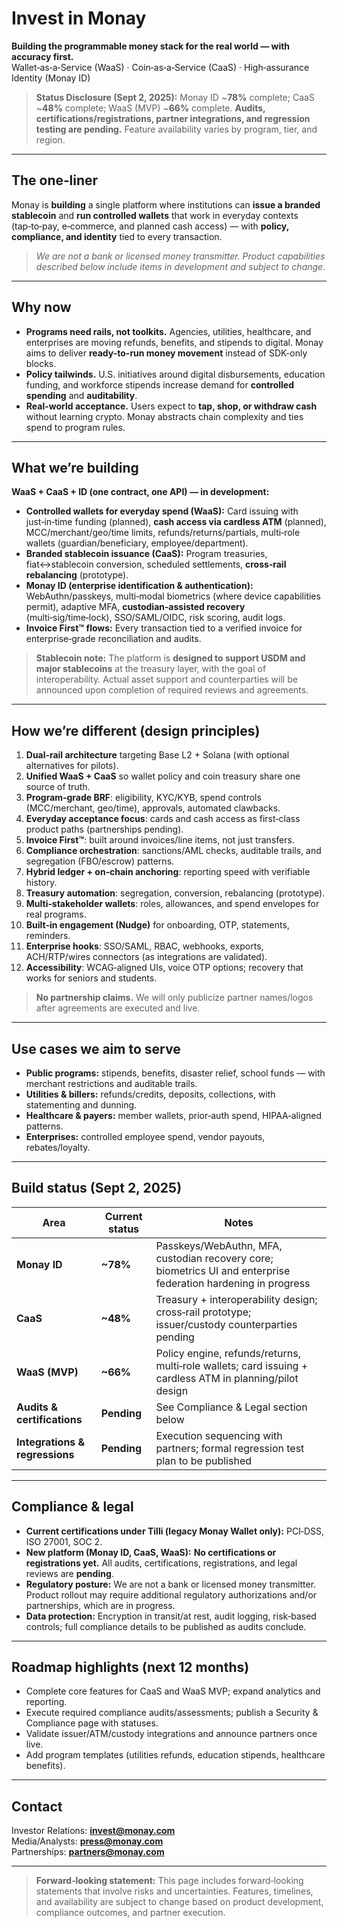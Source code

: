 # Invest in Monay

**Building the programmable money stack for the real world — with accuracy first.**  
Wallet‑as‑a‑Service (WaaS) · Coin‑as‑a‑Service (CaaS) · High‑assurance Identity (Monay ID)

> **Status Disclosure (Sept 2, 2025):** Monay ID ~**78%** complete; CaaS ~**48%** complete; WaaS (MVP) ~**66%** complete. **Audits, certifications/registrations, partner integrations, and regression testing are pending.** Feature availability varies by program, tier, and region.

---

## The one‑liner
Monay is **building** a single platform where institutions can **issue a branded stablecoin** and **run controlled wallets** that work in everyday contexts (tap‑to‑pay, e‑commerce, and planned cash access) — with **policy, compliance, and identity** tied to every transaction.

> *We are not a bank or licensed money transmitter. Product capabilities described below include items in development and subject to change.*

---

## Why now
- **Programs need rails, not toolkits.** Agencies, utilities, healthcare, and enterprises are moving refunds, benefits, and stipends to digital. Monay aims to deliver **ready-to-run money movement** instead of SDK-only blocks.
- **Policy tailwinds.** U.S. initiatives around digital disbursements, education funding, and workforce stipends increase demand for **controlled spending** and **auditability**.
- **Real-world acceptance.** Users expect to **tap, shop, or withdraw cash** without learning crypto. Monay abstracts chain complexity and ties spend to program rules.

---

## What we’re building
**WaaS + CaaS + ID (one contract, one API) — in development:**
- **Controlled wallets for everyday spend (WaaS):** Card issuing with just‑in‑time funding (planned), **cash access via cardless ATM** (planned), MCC/merchant/geo/time limits, refunds/returns/partials, multi‑role wallets (guardian/beneficiary, employee/department).  
- **Branded stablecoin issuance (CaaS):** Program treasuries, fiat↔stablecoin conversion, scheduled settlements, **cross‑rail rebalancing** (prototype).  
- **Monay ID (enterprise identification & authentication):** WebAuthn/passkeys, multi‑modal biometrics (where device capabilities permit), adaptive MFA, **custodian‑assisted recovery** (multi‑sig/time‑lock), SSO/SAML/OIDC, risk scoring, audit logs.  
- **Invoice First™ flows:** Every transaction tied to a verified invoice for enterprise‑grade reconciliation and audits.  

> **Stablecoin note:** The platform is **designed to support USDM and major stablecoins** at the treasury layer, with the goal of interoperability. Actual asset support and counterparties will be announced upon completion of required reviews and agreements.

---

## How we’re different (design principles)
1. **Dual‑rail architecture** targeting Base L2 + Solana (with optional alternatives for pilots).  
2. **Unified WaaS + CaaS** so wallet policy and coin treasury share one source of truth.  
3. **Program‑grade BRF**: eligibility, KYC/KYB, spend controls (MCC/merchant, geo/time), approvals, automated clawbacks.  
4. **Everyday acceptance focus**: cards and cash access as first‑class product paths (partnerships pending).  
5. **Invoice First™**: built around invoices/line items, not just transfers.  
6. **Compliance orchestration**: sanctions/AML checks, auditable trails, and segregation (FBO/escrow) patterns.  
7. **Hybrid ledger + on‑chain anchoring**: reporting speed with verifiable history.  
8. **Treasury automation**: segregation, conversion, rebalancing (prototype).  
9. **Multi‑stakeholder wallets**: roles, allowances, and spend envelopes for real programs.  
10. **Built‑in engagement (Nudge)** for onboarding, OTP, statements, reminders.  
11. **Enterprise hooks**: SSO/SAML, RBAC, webhooks, exports, ACH/RTP/wires connectors (as integrations are validated).  
12. **Accessibility**: WCAG‑aligned UIs, voice OTP options; recovery that works for seniors and students.

> **No partnership claims.** We will only publicize partner names/logos after agreements are executed and live.

---

## Use cases we aim to serve
- **Public programs:** stipends, benefits, disaster relief, school funds — with merchant restrictions and auditable trails.  
- **Utilities & billers:** refunds/credits, deposits, collections, with statementing and dunning.  
- **Healthcare & payers:** member wallets, prior‑auth spend, HIPAA‑aligned patterns.  
- **Enterprises:** controlled employee spend, vendor payouts, rebates/loyalty.

---

## Build status (Sept 2, 2025)
| Area | Current status | Notes |
|---|---|---|
| **Monay ID** | **~78%** | Passkeys/WebAuthn, MFA, custodian recovery core; biometrics UI and enterprise federation hardening in progress |
| **CaaS** | **~48%** | Treasury + interoperability design; cross‑rail prototype; issuer/custody counterparties pending |
| **WaaS (MVP)** | **~66%** | Policy engine, refunds/returns, multi‑role wallets; card issuing + cardless ATM in planning/pilot design |
| **Audits & certifications** | **Pending** | See Compliance & Legal section below |
| **Integrations & regressions** | **Pending** | Execution sequencing with partners; formal regression test plan to be published |

---

## Compliance & legal
- **Current certifications under Tilli (legacy Monay Wallet only):** PCI‑DSS, ISO 27001, SOC 2.  
- **New platform (Monay ID, CaaS, WaaS):** **No certifications or registrations yet.** All audits, certifications, registrations, and legal reviews are **pending**.  
- **Regulatory posture:** We are not a bank or licensed money transmitter. Product rollout may require additional regulatory authorizations and/or partnerships, which are in progress.  
- **Data protection:** Encryption in transit/at rest, audit logging, risk‑based controls; full compliance details to be published as audits conclude.

---

## Roadmap highlights (next 12 months)
- Complete core features for CaaS and WaaS MVP; expand analytics and reporting.  
- Execute required compliance audits/assessments; publish a Security & Compliance page with statuses.  
- Validate issuer/ATM/custody integrations and announce partners once live.  
- Add program templates (utilities refunds, education stipends, healthcare benefits).  

---

## Contact
Investor Relations: **invest@monay.com**  
Media/Analysts: **press@monay.com**  
Partnerships: **partners@monay.com**

---

> **Forward‑looking statement:** This page includes forward‑looking statements that involve risks and uncertainties. Features, timelines, and availability are subject to change based on product development, compliance outcomes, and partner execution.